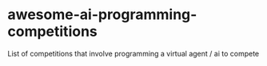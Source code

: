 # awesome-ai-programming-competitions
List of competitions that involve programming a virtual agent / ai to compete
